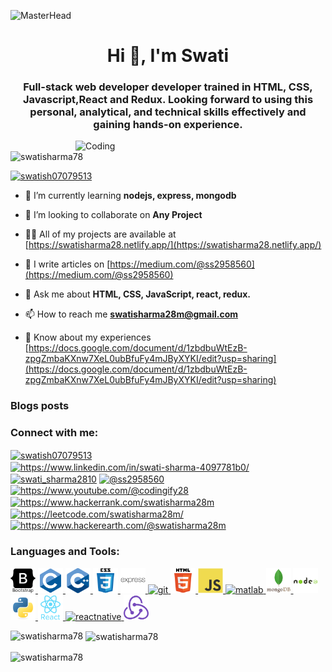 
![MasterHead](https://www.9series.com/img/services/full-stack/best%20Full%20Stack%20development%20company%20in%20India.jpg)
<h1 align="center">Hi 👋, I'm Swati</h1>
<h3 align="center">Full-stack web developer developer trained in HTML, CSS, Javascript,React and Redux. Looking forward to using this personal, analytical, and technical skills effectively and gaining hands-on experience.</h3>

<img align="right" alt="Coding" width="400" src="https://camo.githubusercontent.com/6587ec1b3304a4351679cd4324e47a86ac3e17f878d446bf0e8e6856551d80ba/68747470733a2f2f7468656e696e65686572747a2e636f6d2f77702d636f6e74656e742f75706c6f6164732f323032302f30362f66756c6c2d737461636b2d646576656c6f706d656e742e676966">


<p align="left"> <img src="https://komarev.com/ghpvc/?username=swatisharma78&label=Profile%20views&color=0e75b6&style=flat" alt="swatisharma78" /> </p>



<p align="left"> <a href="https://twitter.com/swatish07079513" target="blank"><img src="https://img.shields.io/twitter/follow/swatish07079513?logo=twitter&style=for-the-badge" alt="swatish07079513" /></a> </p>

- 🌱 I’m currently learning **nodejs, express, mongodb**

- 👯 I’m looking to collaborate on **Any Project**

- 👨‍💻 All of my projects are available at [https://swatisharma28.netlify.app/](https://swatisharma28.netlify.app/)

- 📝 I write articles on [https://medium.com/@ss2958560](https://medium.com/@ss2958560)

- 💬 Ask me about **HTML, CSS, JavaScript, react, redux.**

- 📫 How to reach me **swatisharma28m@gmail.com**

- 📄 Know about my experiences [https://docs.google.com/document/d/1zbdbuWtEzB-zpgZmbaKXnw7XeL0ubBfuFy4mJByXYKI/edit?usp=sharing](https://docs.google.com/document/d/1zbdbuWtEzB-zpgZmbaKXnw7XeL0ubBfuFy4mJByXYKI/edit?usp=sharing)

### Blogs posts
<!-- BLOG-POST-LIST:START -->
<!-- BLOG-POST-LIST:END -->

<h3 align="left">Connect with me:</h3>
<p align="left">
<a href="https://twitter.com/swatish07079513" target="blank"><img align="center" src="https://raw.githubusercontent.com/rahuldkjain/github-profile-readme-generator/master/src/images/icons/Social/twitter.svg" alt="swatish07079513" height="30" width="40" /></a>
<a href="https://linkedin.com/in/https://www.linkedin.com/in/swati-sharma-4097781b0/" target="blank"><img align="center" src="https://raw.githubusercontent.com/rahuldkjain/github-profile-readme-generator/master/src/images/icons/Social/linked-in-alt.svg" alt="https://www.linkedin.com/in/swati-sharma-4097781b0/" height="30" width="40" /></a>
<a href="https://instagram.com/swati_sharma2810" target="blank"><img align="center" src="https://raw.githubusercontent.com/rahuldkjain/github-profile-readme-generator/master/src/images/icons/Social/instagram.svg" alt="swati_sharma2810" height="30" width="40" /></a>
<a href="https://medium.com/@ss2958560" target="blank"><img align="center" src="https://raw.githubusercontent.com/rahuldkjain/github-profile-readme-generator/master/src/images/icons/Social/medium.svg" alt="@ss2958560" height="30" width="40" /></a>
<a href="https://www.youtube.com/c/https://www.youtube.com/@codingify28" target="blank"><img align="center" src="https://raw.githubusercontent.com/rahuldkjain/github-profile-readme-generator/master/src/images/icons/Social/youtube.svg" alt="https://www.youtube.com/@codingify28" height="30" width="40" /></a>
<a href="https://www.hackerrank.com/https://www.hackerrank.com/swatisharma28m" target="blank"><img align="center" src="https://raw.githubusercontent.com/rahuldkjain/github-profile-readme-generator/master/src/images/icons/Social/hackerrank.svg" alt="https://www.hackerrank.com/swatisharma28m" height="30" width="40" /></a>
<a href="https://www.leetcode.com/https://leetcode.com/swatisharma28m/" target="blank"><img align="center" src="https://raw.githubusercontent.com/rahuldkjain/github-profile-readme-generator/master/src/images/icons/Social/leet-code.svg" alt="https://leetcode.com/swatisharma28m/" height="30" width="40" /></a>
<a href="https://www.hackerearth.com/https://www.hackerearth.com/@swatisharma28m" target="blank"><img align="center" src="https://raw.githubusercontent.com/rahuldkjain/github-profile-readme-generator/master/src/images/icons/Social/hackerearth.svg" alt="https://www.hackerearth.com/@swatisharma28m" height="30" width="40" /></a>
</p>

<h3 align="left">Languages and Tools:</h3>
<p align="left"> <a href="https://getbootstrap.com" target="_blank" rel="noreferrer"> <img src="https://raw.githubusercontent.com/devicons/devicon/master/icons/bootstrap/bootstrap-plain-wordmark.svg" alt="bootstrap" width="40" height="40"/> </a> <a href="https://www.cprogramming.com/" target="_blank" rel="noreferrer"> <img src="https://raw.githubusercontent.com/devicons/devicon/master/icons/c/c-original.svg" alt="c" width="40" height="40"/> </a> <a href="https://www.w3schools.com/cpp/" target="_blank" rel="noreferrer"> <img src="https://raw.githubusercontent.com/devicons/devicon/master/icons/cplusplus/cplusplus-original.svg" alt="cplusplus" width="40" height="40"/> </a> <a href="https://www.w3schools.com/css/" target="_blank" rel="noreferrer"> <img src="https://raw.githubusercontent.com/devicons/devicon/master/icons/css3/css3-original-wordmark.svg" alt="css3" width="40" height="40"/> </a> <a href="https://expressjs.com" target="_blank" rel="noreferrer"> <img src="https://raw.githubusercontent.com/devicons/devicon/master/icons/express/express-original-wordmark.svg" alt="express" width="40" height="40"/> </a> <a href="https://git-scm.com/" target="_blank" rel="noreferrer"> <img src="https://www.vectorlogo.zone/logos/git-scm/git-scm-icon.svg" alt="git" width="40" height="40"/> </a> <a href="https://www.w3.org/html/" target="_blank" rel="noreferrer"> <img src="https://raw.githubusercontent.com/devicons/devicon/master/icons/html5/html5-original-wordmark.svg" alt="html5" width="40" height="40"/> </a> <a href="https://developer.mozilla.org/en-US/docs/Web/JavaScript" target="_blank" rel="noreferrer"> <img src="https://raw.githubusercontent.com/devicons/devicon/master/icons/javascript/javascript-original.svg" alt="javascript" width="40" height="40"/> </a> <a href="https://www.mathworks.com/" target="_blank" rel="noreferrer"> <img src="https://upload.wikimedia.org/wikipedia/commons/2/21/Matlab_Logo.png" alt="matlab" width="40" height="40"/> </a> <a href="https://www.mongodb.com/" target="_blank" rel="noreferrer"> <img src="https://raw.githubusercontent.com/devicons/devicon/master/icons/mongodb/mongodb-original-wordmark.svg" alt="mongodb" width="40" height="40"/> </a> <a href="https://nodejs.org" target="_blank" rel="noreferrer"> <img src="https://raw.githubusercontent.com/devicons/devicon/master/icons/nodejs/nodejs-original-wordmark.svg" alt="nodejs" width="40" height="40"/> </a> <a href="https://www.python.org" target="_blank" rel="noreferrer"> <img src="https://raw.githubusercontent.com/devicons/devicon/master/icons/python/python-original.svg" alt="python" width="40" height="40"/> </a> <a href="https://reactjs.org/" target="_blank" rel="noreferrer"> <img src="https://raw.githubusercontent.com/devicons/devicon/master/icons/react/react-original-wordmark.svg" alt="react" width="40" height="40"/> </a> <a href="https://reactnative.dev/" target="_blank" rel="noreferrer"> <img src="https://reactnative.dev/img/header_logo.svg" alt="reactnative" width="40" height="40"/> </a> <a href="https://redux.js.org" target="_blank" rel="noreferrer"> <img src="https://raw.githubusercontent.com/devicons/devicon/master/icons/redux/redux-original.svg" alt="redux" width="40" height="40"/> </a> </p>

<p><img align="left" src="https://github-readme-stats.vercel.app/api/top-langs?username=swatisharma78&show_icons=true&locale=en&layout=compact" alt="swatisharma78" /></p>

<p>&nbsp;<img align="center" src="https://github-readme-stats.vercel.app/api?username=swatisharma78&show_icons=true&locale=en" alt="swatisharma78" /></p>

<p><img align="center" src="https://github-readme-streak-stats.herokuapp.com/?user=swatisharma78&" alt="swatisharma78" /></p>


